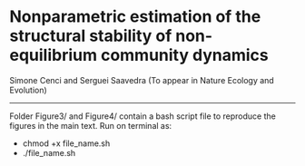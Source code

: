 # Nonparametric estimation of the structural stability of non-equilibrium community dynamics
Simone Cenci and Serguei Saavedra (To appear in Nature Ecology and Evolution)

---

Folder Figure3/ and Figure4/ contain a bash script file to reproduce the figures in the main text.
Run on terminal as:

* chmod +x file_name.sh
* ./file_name.sh

